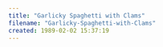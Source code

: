 ```yaml
---
title: "Garlicky Spaghetti with Clams"
filename: "Garlicky-Spaghetti-with-Clams"
created: 1989-02-02 15:37:19
---
```

